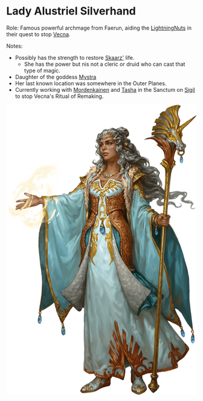 # Lady Alustriel Silverhand

Role: Famous powerful archmage from Faerun, aiding the [LightningNuts](<../PC's/LightningNuts.html>) in their quest to stop [Vecna](<./Vecna.html>).



Notes: 
- Possibly has the strength to restore [Skaarz'](<./Skaarz Tarturus.html>) life.
	- She has the power but nis not a cleric or druid who can cast that type of magic.
- Daughter of the goddess [Mystra](https://forgottenrealms.fandom.com/wiki/Mystra)
- Her last known location was somewhere in the Outer Planes. 
- Currently working with [Mordenkainen](<./Mordenkainen.html>) and [Tasha](<./Tasha.html>) in the Sanctum on [Sigil](<../LOCATIONS/Sigil.html>) to stop Vecna's Ritual of Remaking.

![](<../IMAGES/01.2 Lady Alustriel.png>)